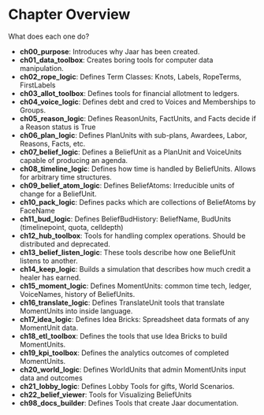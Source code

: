 # Chapter Overview

What does each one do?


- **ch00_purpose**: Introduces why Jaar has been created.
- **ch01_data_toolbox**: Creates boring tools for computer data manipulation.
- **ch02_rope_logic**: Defines Term Classes: Knots, Labels, RopeTerms, FirstLabels
- **ch03_allot_toolbox**: Defines tools for financial allotment to ledgers.
- **ch04_voice_logic**: Defines debt and cred to Voices and Memberships to Groups.
- **ch05_reason_logic**: Defines ReasonUnits, FactUnits, and Facts decide if a Reason status is True
- **ch06_plan_logic**: Defines PlanUnits with sub-plans, Awardees, Labor, Reasons, Facts, etc.
- **ch07_belief_logic**: Defines a BeliefUnit as a PlanUnit and VoiceUnits capable of producing an agenda.
- **ch08_timeline_logic**: Defines how time is handled by BeliefUnits. Allows for arbitrary time structures.
- **ch09_belief_atom_logic**: Defines BeliefAtoms: Irreducible units of change for a BeliefUnit.
- **ch10_pack_logic**: Defines packs which are collections of BeliefAtoms by FaceName
- **ch11_bud_logic**: Defines BeliefBudHistory: BeliefName, BudUnits (timelinepoint, quota, celldepth)
- **ch12_hub_toolbox**: Tools for handling complex operations. Should be distributed and deprecated.
- **ch13_belief_listen_logic**: These tools describe how one BeliefUnit listens to another.
- **ch14_keep_logic**: Builds a simulation that describes how much credit a healer has earned.
- **ch15_moment_logic**: Defines MomentUnits: common time tech, ledger, VoiceNames, history of BeliefUnits.
- **ch16_translate_logic**: Defines TranslateUnit tools that translate MomentUnits into inside language.
- **ch17_idea_logic**: Defines Idea Bricks: Spreadsheet data formats of any MomentUnit data.
- **ch18_etl_toolbox**: Defines the tools that use Idea Bricks to build MomentUnits.
- **ch19_kpi_toolbox**: Defines the analytics outcomes of completed MomentUnits.
- **ch20_world_logic**: Defines WorldUnits that admin MomentUnits input data and outcomes
- **ch21_lobby_logic**: Defines Lobby Tools for gifts, World Scenarios.
- **ch22_belief_viewer**: Tools for Visualizing BeliefUnits
- **ch98_docs_builder**: Defines Tools that create Jaar documentation.